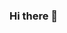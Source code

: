 ### Hi there 👋

<!--
**kingred-web/kingred-web** is a ✨ _special_ ✨ repository because its `README.md` (this file) appears on your GitHub profile.

Here are some ideas to get you started:

- 🔭 I’m currently working on classes getting thru the basics of this science..
- 🌱 I’m currently learning html, css, js, strings, objects, arrays, loops, etc.
- 👯 I’m looking to collaborate on part-time work.
- 🤔 I’m looking for help with any project.
- 💬 Ask me about my new skills.
- 📫 How to reach me: email.
- 😄 Pronouns: Lets Go Brandon!
- ⚡ Fun fact: sooner the better..hahaha 
-->
